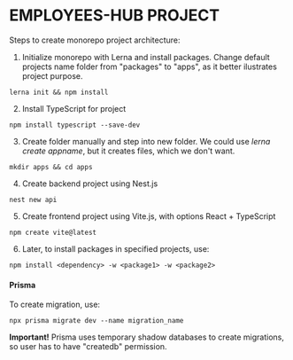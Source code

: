 # EMPLOYEES-HUB PROJECT

Steps to create monorepo project architecture:

1. Initialize monorepo with Lerna and install packages. Change default projects name folder from "packages" to "apps", as it better ilustrates project purpose.
```
lerna init && npm install
```

2. Install TypeScript for project 

```
npm install typescript --save-dev
```

3. Create folder manually and step into new folder. We could use *lerna create appname*, but it creates files, which we don't want.

```
mkdir apps && cd apps
```

4. Create backend project using Nest.js

```
nest new api
```

5. Create frontend project using Vite.js, with options React + TypeScript

```
npm create vite@latest
```

6. Later, to install packages in specified projects, use:

```
npm install <dependency> -w <package1> -w <package2>
```

#### Prisma

To create migration, use:

```
npx prisma migrate dev --name migration_name
```

**Important!** Prisma uses temporary shadow databases to create migrations, so user has to have "createdb" permission.